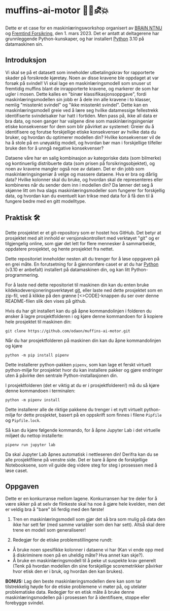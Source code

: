 # muffins-ai-motor 🧁🤖⛐💥

Dette er et case for en maskinlæringsworkshop organisert av [BRAIN NTNU](https://brainntnu.no/) og [Fremtind Forsikring](https://www.linkedin.com/company/fremtind), den 1. mars 2023. Det er antatt at deltagerene har grunnleggende Python-kunskaper, og har installert [Python](https://www.python.org/downloads/) 3.10 på datamaskinen sin.

## Introduksjon

Vi skal se på et datasett som inneholder utbetalingskrav for rapporterte skader på forsikrede kjøretøy. Noen av disse kravene ble oppdaget at var forsøk på svindel! Vi skal lage en maskinlæringsmodell som snuser ut fremtidig muffins blant de inrapporterte kravene, og markerer de som har ugler i mosen. Dette kalles en "binær klassifikasjonsoppgave", fordi maskinlæringsmodellen sin jobb er å dele inn alle kravene i to klasser, nemlig "misstenkt svindel" og "ikke misstenkt svindel". Dette kan en maskinlæringsmodell greie ved å lære seg hvilke datamessige fellestrekk identifiserte svindelsaker har hatt i fortiden. Men pass på, ikke all data er bra data, og noen ganger har valgene dine som maskinlæringsingeniør etiske konsekvenser for dem som blir påvirket av systemet: Greier du å identifisere og forutse forskjellige etiske konsekvenser av hvilke data du bruker, og hvordan du optimerer modellen din? Hvilke konsekvenser vil de ha å stole på en unøyaktig modell, og hvordan bør man i forskjellige tilfeller bruke den for å unngå negative konsekvenser?

Dataene våre har en salig kombinasjon av kategoriske data (som bilmerke) og kontinuerlig distribuerte data (som prisen på forsikringsobjektet), og noen av kravene mangler også noe av dataen. Det er din jobb som maskinlæringsingeniør å velge og massere dataene. Hva er bra og dårlig data? Hvilke kolonner skal du bruke, og hvordan skal de representeres eller kombineres når du sender dem inn i modellen din? Da lønner det seg å skjønne litt om hva slags maskinlæringsmodeller som fungerer for  forskjellig data, og hvordan kan du eventuelt kan trikse med data for å få den til å fungere bedre med en gitt modelltype.

## Praktisk 🛠️

Dette prosjektet er et git-repository som er hostet hos GitHub. Det betyr at prosjektet med alt innhold er versjonskontrollert med verktøyet "git" og er tilgjengelig online, som gjør det lett for flere mennesker å sammarbeide, oppdatere prosjektet, og hente prosjektet fra nettet.

Dette repositoriet inneholder nesten alt du trenger for å løse oppgaven på en grei måte. En forutsetning for å gjennomføre caset er at du har [Python](https://www.python.org/) (v3.10 er anbefalt) installert på datamaskinen din, og kan litt Python-programmering.

For å laste ned dette repositoriet til maskinen din kan du enten bruke kildekodeversjoneringsverktøyet [git](https://git-scm.com/), eller laste ned dette prosjektet som en zip-fil, ved å klikke på den grønne [<>CODE]-knappen du ser over denne README-filen slik den vises på github.

Hvis du har git installert kan du gå åpne kommandolinjen i folderen du ønsker å lagre prosjektfolderen i og kjøre denne kommandoen for å kopiere hele prosjektet til maskinen din:

`git clone https://github.com/odaon/muffins-ai-motor.git`

Når du har prosjektfolderen på maskinen din kan du åpne kommandolinjen og kjøre

`python -m pip install pipenv`

Dette installerer python-pakken `pipenv`, som kan lage et ferskt virtuelt python-miljø for prosjektet hvor du kan installere pakker og gjøre endringer uten å påvirke den sentrale Python-installasjonen din.

I prosjektfolderen (det er viktig at du er i prosjektfolderen!) må du så kjøre denne kommandoen i terminalen:

`python -m pipenv install`

Dette installerer alle de riktige pakkene du trenger i et nytt virtuelt python-miljø for dette prosjektet, basert på en oppskrift som finnes i filene `Pipfile` og `Pipfile.lock`.

Så kan du kjøre følgende kommando, for å åpne Jupyter Lab i det virtuelle miljøet du nettop installerte:

`pipenv run jupyter lab`

Da skal Jupyter Lab åpnes automatisk i nettleseren din! Derifra kan du se alle prosjektfilene på venstre side. Det er bare å åpne de forskjellige Notebooksene, som vil guide deg videre steg for steg i prosessen med å løse caset.

## Oppgaven

Dette er en konkurranse mellom lagene. Konkurransen har tre deler for å være sikker på at selv de flinkeste skal ha noe å gjøre hele kvelden, men det er veldig bra å "bare" bli ferdig med den første!

1. Tren en maskinlæringsmodell som gjør det så bra som mulig på data den ikke har sett før (med samme variabler som den har sett). Altså skal dere trene en modell som generaliserer!

2. Redegjør for de etiske problemstillingene rundt:
- Å bruke noen spesifikke kolonner i dataene vi har (Kan vi ende opp med å diskriminere noen på en uheldig måte? Hva annet kan skje?).
- Å bruke en maskinlæringsmodell til å peke ut suspekte krav generelt (Tenk på hvordan modellen din sine forskjellige scoremetrikker påvirker hvor etisk den er i bruk, og hvordan den kan brukes).

**BONUS:** Lag den beste maskinlæringsmodellen dere kan som tar tilstrekkelig høyde for de etiske problemene vi møter på, og utelater problematiske data. Redegjør for en etisk måte å bruke denne maskinlæringsmodellen på i prosessen for å identifisere, stoppe eller forebygge svindel.

